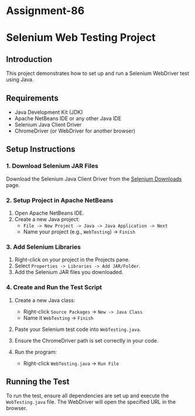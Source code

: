 # Assignment-86
# Selenium Web Testing Project

## Introduction
This project demonstrates how to set up and run a Selenium WebDriver test using Java.

## Requirements
- Java Development Kit (JDK)
- Apache NetBeans IDE or any other Java IDE
- Selenium Java Client Driver
- ChromeDriver (or WebDriver for another browser)

## Setup Instructions

### 1. Download Selenium JAR Files
Download the Selenium Java Client Driver from the [Selenium Downloads](https://www.selenium.dev/downloads/) page.

### 2. Setup Project in Apache NetBeans

1. Open Apache NetBeans IDE.
2. Create a new Java project:
   - `File -> New Project -> Java -> Java Application -> Next`
   - Name your project (e.g., `WebTesting`) -> `Finish`

### 3. Add Selenium Libraries

1. Right-click on your project in the Projects pane.
2. Select `Properties -> Libraries -> Add JAR/Folder`.
3. Add the Selenium JAR files you downloaded.

### 4. Create and Run the Test Script

1. Create a new Java class:
   - Right-click `Source Packages` -> `New -> Java Class`
   - Name it `WebTesting` -> `Finish`

2. Paste your Selenium test code into `WebTesting.java`.

3. Ensure the ChromeDriver path is set correctly in your code.

4. Run the program:
   - Right-click `WebTesting.java` -> `Run File`

## Running the Test
To run the test, ensure all dependencies are set up and execute the `WebTesting.java` file. The WebDriver will open the specified URL in the browser.
